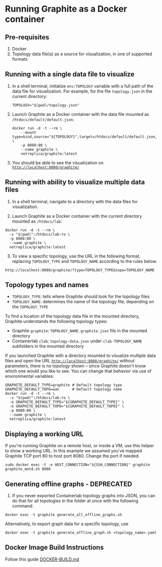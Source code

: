 # Running Graphite as a Docker container

## Pre-requisites

1. Docker
2. Topology data file(s) as a source for visualization, in one of supported formats

## Running with a single data file to visualize

1. In a shell terminal, initialize `env:TOPOLOGY` variable with a full path of the data file for visualization. For example, for the file `topology.json` in the current directory:

    ```Shell
    TOPOLOGY="$(pwd)/topology.json"
    ```

2. Launch Graphite as a Docker container with the data file mounted as `/htdocs/default/default.json`:

    ```Shell
    docker run -d -t --rm \
        --mount type=bind,source="${TOPOLOGY}",target=/htdocs/default/default.json,readonly \
        -p 8080:80 \
        --name graphite \
        netreplica/graphite:latest
    ```

3. You should be able to see the visualization on [`http://localhost:8080/graphite/`](http://localhost:8080/graphite/)

## Running with ability to visualize multiple data files

1. In a shell terminal, navigate to a directory with the data files for visualization.

2. Launch Graphite as a Docker container with the current directory mounted as `/htdocs/lab`:

  ```Shell
  docker run -d -t --rm \
    -v "$(pwd)":/htdocs/lab:ro \
    -p 8080:80 \
    --name graphite \
    netreplica/graphite:latest
  ```

3. To view a specific topology, use the URL in the following format, replacing `TOPOLOGY_TYPE` and `TOPOLOGY_NAME` according to the rules below.

```
http://localhost:8080/graphite/?type=TOPOLOGY_TYPE&topo=TOPOLOGY_NAME
```

## Topology types and names

* `TOPOLOGY_TYPE`: tells where Graphite should look for the topology files
* `TOPOLOGY_NAME`: determines the name of the topology file, depending on the `TOPOLOGY_TYPE`

To find a location of the topology data file in the mounted directory, Graphite understands the following topology types:

* Graphite `graphite`: `TOPOLOGY_NAME.graphite.json` file in the mounted directory
* Containerlab `clab`: `topology-data.json` under `clab-TOPOLOGY_NAME` subfolders in the mounted directory

If you launched Graphite with a directory mounted to visualize multiple data files and open the URL [`http://localhost:8080/graphite/`](http://localhost:8080/graphite/) without parameters, there is no topology shown – since Graphite doesn't know which one would you like to see. You can change that behavior via use of environmental variables:

```Shell
GRAPHITE_DEFAULT_TYPE=graphite # Default topology type
GRAPHITE_DEFAULT_TOPO=wan      # Default topology name
docker run -d -t --rm \
  -v "$(pwd)":/htdocs/lab:ro \
  -e GRAPHITE_DEFAULT_TYPE="${GRAPHITE_DEFAULT_TYPE}" \
  -e GRAPHITE_DEFAULT_TOPO="${GRAPHITE_DEFAULT_TOPO}" \
  -p 8080:80 \
  --name graphite \
  netreplica/graphite:latest
```

## Displaying a working URL
If you're running Graphite on a remote host, or inside a VM, use this helper to show a working URL. In this example we assumed you've mapped Graphite TCP port 80 to host port 8080. Change the port if needed.

  ```Shell
  sudo docker exec -t -e HOST_CONNECTION="${SSH_CONNECTION}" graphite graphite_motd.sh 8080
  ```


## Generating offline graphs - DEPRECATED

1. If you never exported Containerlab topology graphs into JSON, you can do that for all topologies in the folder at once with the following command:

```Shell
docker exec -t graphite generate_all_offline_graphs.sh
````

  Alternatively, to export graph data for a specific topology, use

```Shell
docker exec -t graphite generate_offline_graph.sh <topology_name>.yaml
````

## Docker Image Build Instructions

Follow this guide [DOCKER-BUILD.md](DOCKER-BUILD.md)

